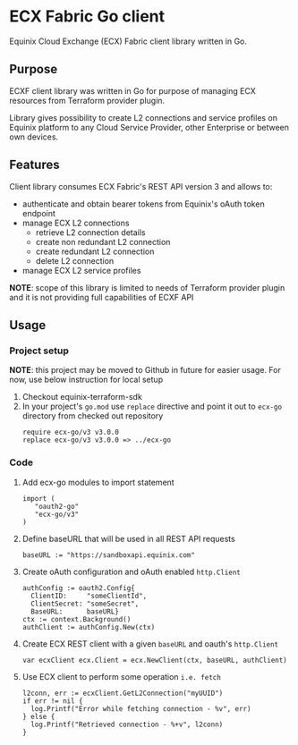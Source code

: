 ECX Fabric Go client
==================

Equinix Cloud Exchange (ECX) Fabric client library written in Go.

Purpose
------------------
ECXF client library was written in Go for purpose of managing ECX resources from Terraform provider plugin.

Library gives possibility to create L2 connections and service profiles on Equinix platform to any Cloud Service Provider, other Enterprise or between own devices.

Features
------------------
Client library consumes ECX Fabric's REST API version 3 and allows to:
- authenticate and obtain bearer tokens from Equinix's oAuth token endpoint
- manage ECX L2 connections
  - retrieve L2 connection details
  - create non redundant L2 connection
  - create redundant L2 connection
  - delete L2 connection
- manage ECX L2 service profiles

**NOTE**: scope of this library is limited to needs of Terraform provider plugin and it is not providing full capabilities of ECXF API

Usage
------------------
### Project setup
**NOTE**: this project may be moved to Github in future for easier usage. For now, use below instruction for local setup

1. Checkout equinix-terraform-sdk
2. In your project's `go.mod` use `replace` directive and point it out to  `ecx-go` directory from checked out repository
   ```
   require ecx-go/v3 v3.0.0
   replace ecx-go/v3 v3.0.0 => ../ecx-go
   ```

### Code
1. Add ecx-go modules to import statement
   ```
   import (
	  "oauth2-go"
	  "ecx-go/v3"
   )
   ```

2. Define baseURL that will be used in all REST API requests
    ```
    baseURL := "https://sandboxapi.equinix.com"
    ```
3. Create oAuth configuration and oAuth enabled `http.Client`
    ```
    authConfig := oauth2.Config{
      ClientID:     "someClientId",
      ClientSecret: "someSecret",
      BaseURL:      baseURL}
    ctx := context.Background()
    authClient := authConfig.New(ctx)
    ```
4. Create ECX REST client with a given `baseURL` and oauth's `http.Client`
    ```
    var ecxClient ecx.Client = ecx.NewClient(ctx, baseURL, authClient)
    ```
5. Use ECX client to perform some operation `i.e. fetch`
    ```
    l2conn, err := ecxClient.GetL2Connection("myUUID")
    if err != nil {
      log.Printf("Error while fetching connection - %v", err)
    } else {
      log.Printf("Retrieved connection - %+v", l2conn)
    }
    ```
